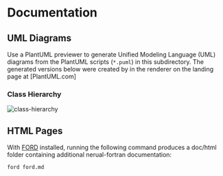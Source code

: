 Documentation
=============

UML Diagrams
------------
Use a PlantUML previewer to generate Unified Modeling Language (UML) diagrams from the PlantUML scripts (`*.puml`) in this subdirectory.  The generated versions below were created by in the renderer on the landing page at [PlantUML.com]

### Class Hierarchy
![class-hierarchy](https://user-images.githubusercontent.com/13108868/168928394-9fbf7880-0b11-4eb5-9106-baeb3ae3482d.png)


HTML Pages
----------

With [FORD] installed, running the following command produces a doc/html folder containing additional nerual-fortran documentation:
```
ford ford.md
```

[FORD]: https://github.com/Fortran-FOSS-Programmers/ford/
[PlantUML]: https://plantuml.com
[Atom]: https://atom.io
